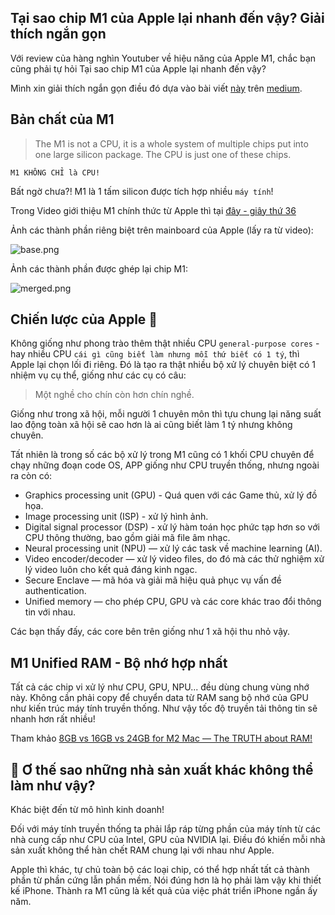 ## Tại sao chip M1 của Apple lại nhanh đến vậy? Giải thích ngắn gọn

Với review của hàng nghìn Youtuber về hiệu năng của Apple M1, chắc bạn cũng phải tự hỏi Tại sao chip M1 của Apple lại nhanh đến vậy?

Mình xin giải thích ngắn gọn điều đó dựa vào bài viết [này](https://debugger.medium.com/why-is-apples-m1-chip-so-fast-3262b158cba2) trên [medium](https://medium.com/).

## Bản chất của M1

> The M1 is not a CPU, it is a whole system of multiple chips put into one large silicon package. The CPU is just one of these chips.

`M1 KHÔNG CHỈ là CPU!`

Bất ngờ chưa?! M1 là 1 tấm silicon được tích hợp nhiều `máy tính`!

Trong Video giới thiệu M1 chính thức từ Apple thì tại [đây - giây thứ 36](https://youtu.be/umoEDgl_xBo)

Ảnh các thành phần riêng biệt trên mainboard của Apple (lấy ra từ video):


![base.png](https://cdn.hashnode.com/res/hashnode/image/upload/v1615024476652/RU9nXoiZC.png)

Ảnh các thành phần được ghép lại chip M1:

![merged.png](https://cdn.hashnode.com/res/hashnode/image/upload/v1615024487939/nw0JP65Ck.png)

## Chiến lược của Apple 🦄

Không giống như phong trào thêm thật nhiều CPU `general-purpose cores` - hay nhiều CPU `cái gì cũng biết làm nhưng mỗi thứ biết có 1 tý`, thì Apple lại chọn lối đi riêng. Đó là tạo ra thật nhiều bộ xử lý chuyên biệt có 1 nhiệm vụ cụ thể, giống như các cụ có câu:

> Một nghề cho chín còn hơn chín nghề.

Giống như trong xã hội, mỗi người 1 chuyên môn thì tựu chung lại năng suất lao động toàn xã hội sẽ cao hơn là ai cũng biết làm 1 tý nhưng không chuyên.

Tất nhiên là trong số các bộ xử lý trong M1 cũng có 1 khối CPU chuyên để chạy những đoạn code OS, APP giống như CPU truyền thống, nhưng ngoài ra còn có:

- Graphics processing unit (GPU) - Quá quen với các Game thủ, xử lý đồ họa.
- Image processing unit (ISP) - xử lý hình ảnh.
- Digital signal processor (DSP) - xử lý hàm toán học phức tạp hơn so với CPU thông thường, bao gồm giải mã file âm nhạc.
- Neural processing unit (NPU) — xử lý các task về machine learning (AI).
- Video encoder/decoder — xử lý video files, do đó mà các thử nghiệm xử lý video luôn cho kết quả đáng kinh ngạc.
- Secure Enclave — mã hóa và giải mã hiệu quả phục vụ vấn đề authentication.
- Unified memory — cho phép CPU, GPU và các core khác trao đổi thông tin với nhau.

Các bạn thấy đấy, các core bên trên giống như 1 xã hội thu nhỏ vậy.

## M1 Unified RAM - Bộ nhớ hợp nhất

Tất cả các chip vi xử lý như CPU, GPU, NPU... đều dùng chung vùng nhớ này. Không cần phải copy để chuyển data từ RAM sang bộ nhớ của GPU như kiến trúc máy tính truyền thống. Như vậy tốc độ truyền tải thông tin sẽ nhanh hơn rất nhiều!

Tham khảo [8GB vs 16GB vs 24GB for M2 Mac — The TRUTH about RAM!](https://youtu.be/UMW4w6wMdL8)

## 🤔 Ơ thế sao những nhà sản xuất khác không thể làm như vậy?

Khác biệt đến từ mô hình kinh doanh!

Đối với máy tính truyền thống ta phải lắp ráp từng phần của máy tính từ các nhà cung cấp như CPU của Intel, GPU của NVIDIA lại. Điều đó khiến mỗi nhà sản xuất không thể hàn chết RAM chung lại với nhau như Apple.

Apple thì khác, tự chủ toàn bộ các loại chip, có thể hợp nhất tất cả thành phần từ phần cứng lẫn phần mềm. Nói đúng hơn là họ phải làm vậy khi thiết kế iPhone. Thành ra M1 cũng là kết quả của việc phát triển iPhone ngần ấy năm.
